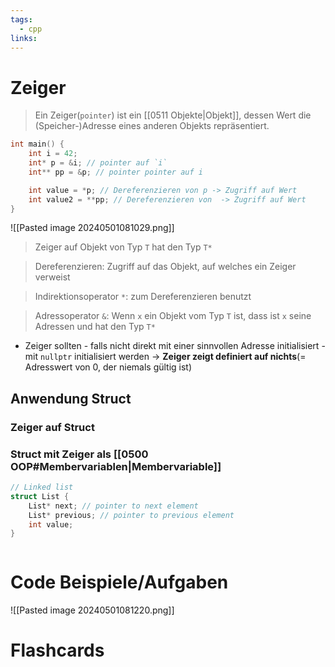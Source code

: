 ```yaml
---
tags:
  - cpp
links:
---
```

# Zeiger
>Ein Zeiger(`pointer`) ist ein [[0511 Objekte|Objekt]], dessen Wert die (Speicher-)Adresse eines anderen Objekts repräsentiert.

```cpp
int main() {
	int i = 42;
	int* p = &i; // pointer auf `i`
	int** pp = &p; // pointer pointer auf i

	int value = *p; // Dereferenzieren von p -> Zugriff auf Wert
	int value2 = **pp; // Dereferenzieren von  -> Zugriff auf Wert
}
```

![[Pasted image 20240501081029.png]]

>Zeiger auf Objekt von Typ `T` hat den Typ `T*`

>Dereferenzieren: Zugriff auf das Objekt, auf welches ein Zeiger verweist

>Indirektionsoperator `*`: zum Dereferenzieren benutzt

>Adressoperator `&`: Wenn `x` ein Objekt vom Typ `T` ist, dass ist `x` seine Adressen und hat den Typ `T*`


- Zeiger sollten - falls nicht direkt mit einer sinnvollen Adresse initialisiert - mit `nullptr` initialisiert werden
	-> **Zeiger zeigt definiert auf nichts**(= Adresswert von 0, der niemals gültig ist)
<!--SR:!2024-08-21,4,270-->
## Anwendung Struct
### Zeiger auf Struct
### Struct mit Zeiger als [[0500 OOP#Membervariablen|Membervariable]]
```cpp
// Linked list
struct List {
	List* next; // pointer to next element
	List* previous; // pointer to previous element
	int value;
}
```

```cpp

```

# Code Beispiele/Aufgaben
![[Pasted image 20240501081220.png]]

# Flashcards
